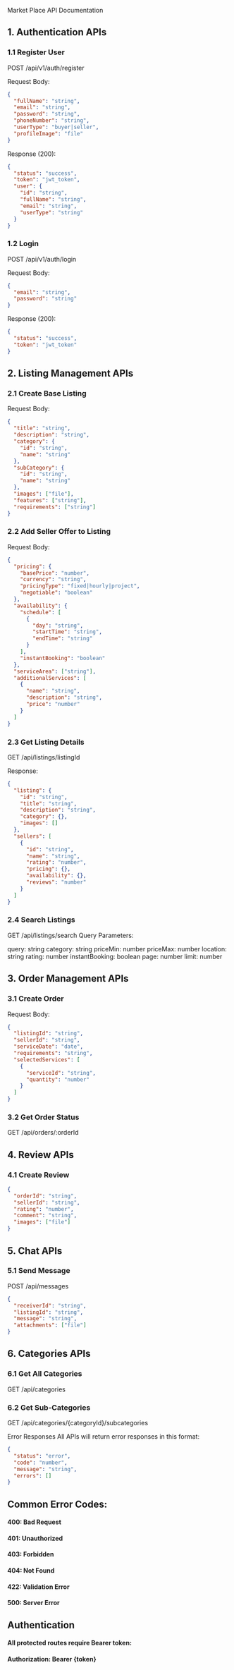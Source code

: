 Market Place API Documentation

## 1. Authentication APIs

### 1.1 Register User

POST /api/v1/auth/register

Request Body:

```json
{
  "fullName": "string",
  "email": "string",
  "password": "string",
  "phoneNumber": "string",
  "userType": "buyer|seller",
  "profileImage": "file"
}
```

Response (200):

```json
{
  "status": "success",
  "token": "jwt_token",
  "user": {
    "id": "string",
    "fullName": "string",
    "email": "string",
    "userType": "string"
  }
}
```

### 1.2 Login
POST /api/v1/auth/login

Request Body:

```json
{
  "email": "string",
  "password": "string"
}
```

Response (200):

```json
{
  "status": "success",
  "token": "jwt_token"
}
```

## 2. Listing Management APIs

### 2.1 Create Base Listing

Request Body:

```json
{
  "title": "string",
  "description": "string",
  "category": {
    "id": "string",
    "name": "string"
  },
  "subCategory": {
    "id": "string",
    "name": "string"
  },
  "images": ["file"],
  "features": ["string"],
  "requirements": ["string"]
}
```

### 2.2 Add Seller Offer to Listing

Request Body:

```json
{
  "pricing": {
    "basePrice": "number",
    "currency": "string",
    "pricingType": "fixed|hourly|project",
    "negotiable": "boolean"
  },
  "availability": {
    "schedule": [
      {
        "day": "string",
        "startTime": "string",
        "endTime": "string"
      }
    ],
    "instantBooking": "boolean"
  },
  "serviceArea": ["string"],
  "additionalServices": [
    {
      "name": "string",
      "description": "string",
      "price": "number"
    }
  ]
}
```

### 2.3 Get Listing Details

GET /api/listings/listingId

Response:

```json
{
  "listing": {
    "id": "string",
    "title": "string",
    "description": "string",
    "category": {},
    "images": []
  },
  "sellers": [
    {
      "id": "string",
      "name": "string",
      "rating": "number",
      "pricing": {},
      "availability": {},
      "reviews": "number"
    }
  ]
}
```

### 2.4 Search Listings

GET /api/listings/search
Query Parameters:

query: string
category: string
priceMin: number
priceMax: number
location: string
rating: number
instantBooking: boolean
page: number
limit: number

## 3. Order Management APIs

### 3.1 Create Order

Request Body:

```json
{
  "listingId": "string",
  "sellerId": "string",
  "serviceDate": "date",
  "requirements": "string",
  "selectedServices": [
    {
      "serviceId": "string",
      "quantity": "number"
    }
  ]
}
```

### 3.2 Get Order Status

GET /api/orders/:orderId

## 4. Review APIs

### 4.1 Create Review

```json
{
  "orderId": "string",
  "sellerId": "string",
  "rating": "number",
  "comment": "string",
  "images": ["file"]
}
```

## 5. Chat APIs

### 5.1 Send Message

POST /api/messages

```json
{
  "receiverId": "string",
  "listingId": "string",
  "message": "string",
  "attachments": ["file"]
}
```

## 6. Categories APIs

### 6.1 Get All Categories

GET /api/categories

### 6.2 Get Sub-Categories

GET /api/categories/{categoryId}/subcategories

Error Responses
All APIs will return error responses in this format:

```json
{
  "status": "error",
  "code": "number",
  "message": "string",
  "errors": []
}
```

## Common Error Codes:
#### 400: Bad Request
#### 401: Unauthorized
#### 403: Forbidden
#### 404: Not Found
#### 422: Validation Error
#### 500: Server Error

## Authentication
#### All protected routes require Bearer token:
#### Authorization: Bearer {token}
